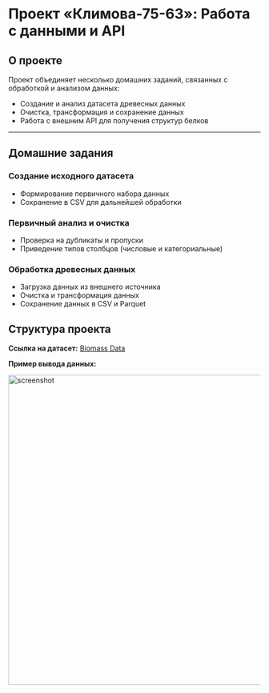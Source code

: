 # Проект «Климова-75-63»: Работа с данными и API

## О проекте
Проект объединяет несколько домашних заданий, связанных с обработкой и анализом данных:  
- Создание и анализ датасета древесных данных  
- Очистка, трансформация и сохранение данных  
- Работа с внешним API для получения структур белков  

---

## Домашние задания

### Создание исходного датасета
- Формирование первичного набора данных  
- Сохранение в CSV для дальнейшей обработки  

### Первичный анализ и очистка
- Проверка на дубликаты и пропуски  
- Приведение типов столбцов (числовые и категориальные)  

### Обработка древесных данных
- Загрузка данных из внешнего источника  
- Очистка и трансформация данных  
- Сохранение данных в CSV и Parquet  


## Структура проекта




**Ссылка на датасет:** [Biomass Data](https://drive.google.com/drive/folders/1TOftr_GOVv2wXgeg4S5GTd46YWDHC2Ls?usp=drive_link) 

**Пример вывода данных:**

<img width="795" height="620" alt="screenshot" src="https://github.com/user-attachments/assets/345ff719-20e7-4dff-99b9-a32712106360" />
